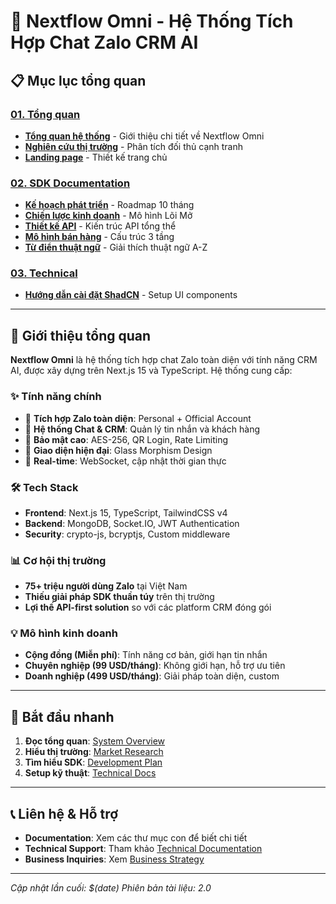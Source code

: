 # 🚀 Nextflow Omni - Hệ Thống Tích Hợp Chat Zalo CRM AI

## 📋 Mục lục tổng quan

### [01. Tổng quan](./01-overview/)

- **[Tổng quan hệ thống](./01-overview/system-overview.md)** - Giới thiệu chi tiết về Nextflow Omni
- **[Nghiên cứu thị trường](./01-overview/market-research.md)** - Phân tích đối thủ cạnh tranh
- **[Landing page](./01-overview/landing-page.md)** - Thiết kế trang chủ

### [02. SDK Documentation](./02-sdk/)

- **[Kế hoạch phát triển](./02-sdk/development-plan.md)** - Roadmap 10 tháng
- **[Chiến lược kinh doanh](./02-sdk/business-strategy.md)** - Mô hình Lõi Mở
- **[Thiết kế API](./02-sdk/api-design.md)** - Kiến trúc API tổng thể
- **[Mô hình bán hàng](./02-sdk/sales-model.md)** - Cấu trúc 3 tầng
- **[Từ điển thuật ngữ](./02-sdk/glossary.md)** - Giải thích thuật ngữ A-Z

### [03. Technical](./03-technical/)

- **[Hướng dẫn cài đặt ShadCN](./03-technical/install-shadcn-nextjs.md)** - Setup UI components

---

## 🎯 Giới thiệu tổng quan

**Nextflow Omni** là hệ thống tích hợp chat Zalo toàn diện với tính năng CRM AI, được xây dựng trên Next.js 15 và TypeScript. Hệ thống cung cấp:

### ✨ Tính năng chính

- 🔗 **Tích hợp Zalo toàn diện**: Personal + Official Account
- 💬 **Hệ thống Chat & CRM**: Quản lý tin nhắn và khách hàng
- 🔐 **Bảo mật cao**: AES-256, QR Login, Rate Limiting
- 🎨 **Giao diện hiện đại**: Glass Morphism Design
- 🚀 **Real-time**: WebSocket, cập nhật thời gian thực

### 🛠️ Tech Stack

- **Frontend**: Next.js 15, TypeScript, TailwindCSS v4
- **Backend**: MongoDB, Socket.IO, JWT Authentication
- **Security**: crypto-js, bcryptjs, Custom middleware

### 📊 Cơ hội thị trường

- **75+ triệu người dùng Zalo** tại Việt Nam
- **Thiếu giải pháp SDK thuần túy** trên thị trường
- **Lợi thế API-first solution** so với các platform CRM đóng gói

### 💡 Mô hình kinh doanh

- **Cộng đồng (Miễn phí)**: Tính năng cơ bản, giới hạn tin nhắn
- **Chuyên nghiệp (99 USD/tháng)**: Không giới hạn, hỗ trợ ưu tiên
- **Doanh nghiệp (499 USD/tháng)**: Giải pháp toàn diện, custom

---

## 🚀 Bắt đầu nhanh

1. **Đọc tổng quan**: [System Overview](./01-overview/system-overview.md)
2. **Hiểu thị trường**: [Market Research](./01-overview/market-research.md)
3. **Tìm hiểu SDK**: [Development Plan](./02-sdk/development-plan.md)
4. **Setup kỹ thuật**: [Technical Docs](./03-technical/)

---

## 📞 Liên hệ & Hỗ trợ

- **Documentation**: Xem các thư mục con để biết chi tiết
- **Technical Support**: Tham khảo [Technical Documentation](./03-technical/)
- **Business Inquiries**: Xem [Business Strategy](./02-sdk/business-strategy.md)

---

_Cập nhật lần cuối: $(date)_
_Phiên bản tài liệu: 2.0_
